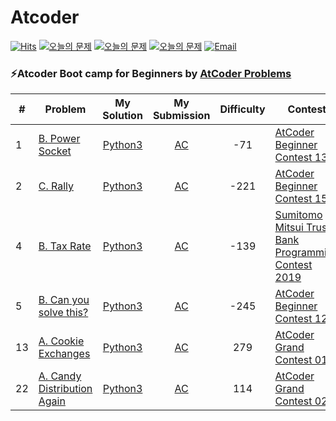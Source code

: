 Atcoder
========
[![Hits](https://hits.seeyoufarm.com/api/count/incr/badge.svg?url=https%3A%2F%2Fgithub.com%2Fika9810%2FAtcoder&count_bg=%23FFC8C8&title_bg=%23555555&icon=&icon_color=%23E7E7E7&title=hits&edge_flat=false)](https://hits.seeyoufarm.com)
[![오늘의 문제](https://img.shields.io/badge/Today's%20ABC-Link-lightpink)](https://github.com/ika9810/Atcoder/blob/main/ABC.md) 
[![오늘의 문제](https://img.shields.io/badge/Today's%20ARC-Link-orange)](https://github.com/ika9810/Atcoder/blob/main/ARC.md) 
[![오늘의 문제](https://img.shields.io/badge/Today's%20AGC-Link-red)](https://github.com/ika9810/Atcoder/blob/main/AGC.md) 
[![Email](https://img.shields.io/badge/Email-ika7204@naver.com-ff69b4)](mailTo:ika7204@naver.com)

### ⚡️Atcoder Boot camp for Beginners by [AtCoder Problems](https://kenkoooo.com/atcoder/#/training)
| # | Problem | My Solution | My Submission | Difficulty | Contest |
|---| ----- | :--------: | :----------: |  :----------: |  ---------- |
|1|[B. Power Socket](https://atcoder.jp/contests/abc139/tasks/abc139_b)|[Python3](https://github.com/ika9810/Atcoder/blob/main/Boot%20camp%20for%20Beginners/Easy%20100/B.%20Power%20Socket.py)|[AC](https://atcoder.jp/contests/abc139/submissions/38970416)|-71|[AtCoder Beginner Contest 139](https://atcoder.jp/contests/abc139)|
|2|[C. Rally](https://atcoder.jp/contests/abc156/tasks/abc156_c)| [Python3](https://github.com/ika9810/Atcoder/blob/main/Boot%20camp%20for%20Beginners/Easy%20100/C.%20Rally.py)|[AC](https://atcoder.jp/contests/abc156/submissions/38978009)|-221|[AtCoder Beginner Contest 156](https://atcoder.jp/contests/abc156)|
|4|[B. Tax Rate](https://atcoder.jp/contests/sumitrust2019/tasks/sumitb2019_b)| [Python3](https://github.com/ika9810/Atcoder/blob/main/Boot%20camp%20for%20Beginners/Easy%20100/B.%20Tax%20Rate.py)|[AC](https://atcoder.jp/contests/sumitrust2019/submissions/39006470)|-139|[Sumitomo Mitsui Trust Bank Programming Contest 2019](https://atcoder.jp/contests/sumitrust2019)|
|5|[B. Can you solve this?](https://atcoder.jp/contests/abc121/tasks/abc121_b)| [Python3](https://github.com/ika9810/Atcoder/blob/main/Boot%20camp%20for%20Beginners/Easy%20100/B.%20Can%20you%20solve%20this%3F.py)|[AC](https://atcoder.jp/contests/abc121/submissions/39147817)|-245|[AtCoder Beginner Contest 121](https://atcoder.jp/contests/abc121)|
|13|[A. Cookie Exchanges](https://atcoder.jp/contests/agc014/tasks/agc014_a)| [Python3](https://github.com/ika9810/Atcoder/blob/main/Boot%20camp%20for%20Beginners/Easy%20100/A.%20Cookie%20Exchanges.py)|[AC](https://atcoder.jp/contests/agc014/submissions/39075015)|279|[AtCoder Grand Contest 014](https://atcoder.jp/contests/agc014)|
|22|[A. Candy Distribution Again](https://atcoder.jp/contests/agc027/tasks/agc027_a)| [Python3](https://github.com/ika9810/Atcoder/blob/main/Boot%20camp%20for%20Beginners/Easy%20100/A.%20Candy%20Distribution%20Again.py)|[AC](https://atcoder.jp/contests/agc027/submissions/39148303)|114|[AtCoder Grand Contest 027](https://atcoder.jp/contests/agc027)|
